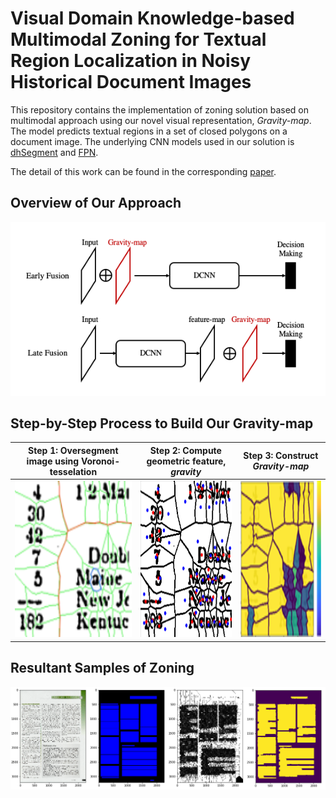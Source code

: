 # Visual Domain Knowledge-based Multimodal Zoning for Textual Region Localization in Noisy Historical Document Images
This repository contains the implementation of zoning solution based on multimodal approach using our novel visual representation, *Gravity-map*. The model predicts textual regions in a set of closed polygons on a document image. The underlying CNN models used in our solution is [dhSegment](https://dhsegment.readthedocs.io/en/latest/) and [FPN](https://github.com/qubvel/segmentation_models#models-and-backbones).

The detail of this work can be found in the corresponding [paper](https://doi.org/10.1117/1.JEI.30.6.063028).

## Overview of Our Approach
![fusion_approach](/assets/fusion_approach.png)

## Step-by-Step Process to Build Our Gravity-map
Step 1: Oversegment image using Voronoi-tesselation |  Step 2: Compute geometric feature, *gravity* | Step 3: Construct *Gravity-map*     
:-------------------------:|:-------------------------:|:--------------------------:|
<img src="/assets/gravity_step_1.png" width="250" height="250">  |  <img src="/assets/gravity_step_2.png" width="250" height="250"> | <img src="/assets/gravity_step_3.png" width="250" height="250">


## Resultant Samples of Zoning
![resultant_sample](/assets/resultant_sample_clean.png)
